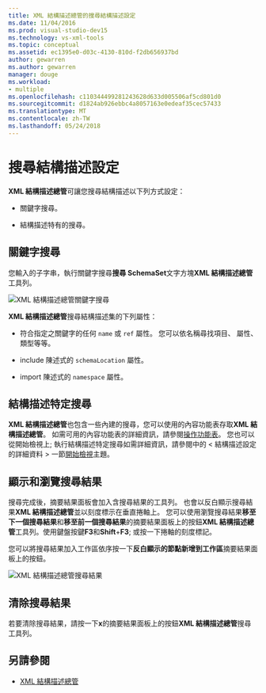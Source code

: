 ```yaml
---
title: XML 結構描述總管的搜尋結構描述設定
ms.date: 11/04/2016
ms.prod: visual-studio-dev15
ms.technology: vs-xml-tools
ms.topic: conceptual
ms.assetid: ec1395e0-d03c-4130-810d-f2db656937bd
author: gewarren
ms.author: gewarren
manager: douge
ms.workload:
- multiple
ms.openlocfilehash: c110344499281243628d633d005506af5cd801d0
ms.sourcegitcommit: d1824ab926ebbc4a8057163e0edeaf35cec57433
ms.translationtype: MT
ms.contentlocale: zh-TW
ms.lasthandoff: 05/24/2018
---
```

# <a name="search-the-schema-set"></a>搜尋結構描述設定

**XML 結構描述總管**可讓您搜尋結構描述以下列方式設定：

-   關鍵字搜尋。

-   結構描述特有的搜尋。

## <a name="keyword-search"></a>關鍵字搜尋

 您輸入的子字串，執行關鍵字搜尋**搜尋 SchemaSet**文字方塊**XML 結構描述總管**工具列。

 ![XML 結構描述總管關鍵字搜尋](../xml-tools/media/schemaexplorersearch.gif "SchemaExplorerSearch")

 **XML 結構描述總管**搜尋結構描述集的下列屬性：

-   符合指定之關鍵字的任何 `name` 或 `ref` 屬性。 您可以依名稱尋找項目、 屬性、 類型等等。

-   include 陳述式的 `schemaLocation` 屬性。

-   import 陳述式的 `namespace` 屬性。

## <a name="schema-specific-search"></a>結構描述特定搜尋

 **XML 結構描述總管**也包含一些內建的搜尋，您可以使用的內容功能表存取**XML 結構描述總管**。 如需可用的內容功能表的詳細資訊，請參閱[操作功能表](../xml-tools/context-menus-xml-schema-explorer.md)。 您也可以從開始檢視上; 執行結構描述特定搜尋如需詳細資訊，請參閱中的 < 結構描述設定的詳細資料 > 一節[開始檢視](../xml-tools/start-view.md)主題。

## <a name="display-and-navigate-search-results"></a>顯示和瀏覽搜尋結果

 搜尋完成後，摘要結果面板會加入含搜尋結果的工具列。 也會以反白顯示搜尋結果**XML 結構描述總管**並以刻度標示在垂直捲軸上。 您可以使用瀏覽搜尋結果**移至下一個搜尋結果**和**移至前一個搜尋結果**的摘要結果面板上的按鈕**XML 結構描述總管**工具列。使用鍵盤按鍵**F3**和**Shift**+**F3**; 或按一下捲軸的刻度標記。

 您可以將搜尋結果加入工作區依序按一下**反白顯示的節點新增到工作區**摘要結果面板上的按鈕。

 ![XML 結構描述總管搜尋結果](../xml-tools/media/schemaexplorersearchresult.gif "SchemaExplorerSearchResult")

## <a name="clear-search-results"></a>清除搜尋結果

 若要清除搜尋結果，請按一下**x**的摘要結果面板上的按鈕**XML 結構描述總管**搜尋工具列。

## <a name="see-also"></a>另請參閱

- [XML 結構描述總管](../xml-tools/xml-schema-explorer.md)